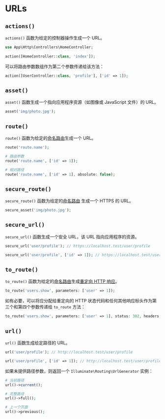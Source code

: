 # URLs

## `actions()`

`actions()` 函数为给定的控制器操作生成一个 URL。

```php
use App\Http\Controllers\HomeController;
 
action([HomeController::class, 'index']);
```

可以将路由参数数组作为第二个参数传递给该方法：

```php
action([UserController::class, 'profile'], ['id' => 1]);
```

## `asset()`

`asset()` 函数生成一个指向应用程序资源（如图像或 JavaScript 文件）的 URL。

```php
asset('img/photo.jpg');
```

## `route()`

`route()` 函数为给定的[命名路由](https://laravel.com/docs/master/routing#named-routes)生成一个 URL。

```php
route('route.name');

# 路由参数
route('route.name', ['id' => 1]);

# 相对路径
route('route.name', ['id' => 1], absolute: false);
```

## `secure_route()`

`secure_route()` 函数为给定的[命名路由](https://laravel.com/docs/master/routing#named-routes) 生成一个 HTTPS 的 URL。

```php
secure_asset('img/photo.jpg');
```

## `secure_url()`

`secure_url()` 函数生成一个安全 URL，该 URL 指向应用程序的资源。

```php
secure_url('user/profile'); // https://localhost.test/user/profile

secure_url('user/profile', ['id' => 1]); // https://localhost.test/user/profile/1
```

## `to_route()`

`to_route()` 函数为给定的[命名路由](https://laravel.com/docs/master/routing#named-routes)生成[重定向 HTTP 响应](https://laravel.com/docs/master/responses#redirects)。

```php
to_route('users.show', parameters: ['user' => 1]);
```

如有必要，可以将应分配给重定向的 HTTP 状态代码和任何其他响应标头作为第三个和第四个参数传递给 `to_route` 方法：

```php
to_route('users.show', parameters: ['user' => 1], status: 302, headers: ['X-Framework' => 'Laravel']);
```

## `url()`

`url()` 函数生成给定路径的 URL。

```php
url('user/profile'); // http://localhost.test/user/profile

url('user/profile', ['id' => 1]); // http://localhost.test/user/profile/1
```

如果未提供路径参数，则返回一个 `Illuminate\Routing\UrlGenerator` 实例：

```php
# 当前路径
url()->current();

# 完整路径
url()->full();

# 上一个页面
url()->previous();
```
